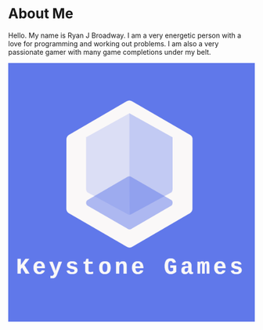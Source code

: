 # About Me
Hello. My name is Ryan J Broadway. I am a very energetic person with a love for programming and working out problems. I am also a very passionate gamer with many game completions under my belt. 

<img src="image/Keystone.PNG" alt="" class="inline"/>
